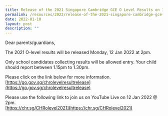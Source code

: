```yaml
---
title: Release of the 2021 Singapore Cambridge GCE O Level Results on 12 January 2022
permalink: /resources/2022/release-of-the-2021-singapore-cambridge-gce-o-level-results-on-12-january-2022
date: 2022-01-10
layout: post
description: ""
---
```

Dear parents/guardians,   
  

The 2021 O-level results will be released Monday, 12 Jan 2022 at 2pm. 

Only school candidates collecting results will be allowed entry. Your child should report between 1.15pm to 1.30pm.  
  

Please click on the link below for more information.  
[https://go.gov.sg/chrolevelresultrelease](https://go.gov.sg/chrolevelresultrelease)  

  

Please use the following link to join us on YouTube Live on 12 Jan 2022 @ 2pm.  
[https://chr.sg/CHRolevel2021](https://chr.sg/CHRolevel2021)